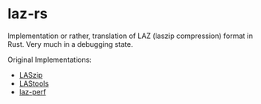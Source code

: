 # laz-rs

Implementation or rather, translation of LAZ (laszip compression) format in Rust.
Very much in a debugging state.


Original Implementations:
 - [LASzip](https://github.com/LASzip/LASzip)
 - [LAStools](https://github.com/LAStools/LAStools)
 - [laz-perf](https://github.com/hobu/laz-perf)